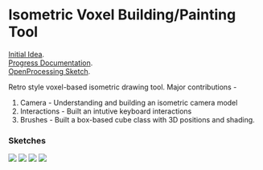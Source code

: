 # Isometric Voxel Building/Painting Tool

[Initial Idea](https://github.com/CSVADW21/suriya/blob/master/%CE%A8Final%20Project/idea.md). </br>
[Progress Documentation](https://github.com/CSVADW21/suriya/blob/master/%CE%A8Final%20Project/progress.md). </br>
[OpenProcessing Sketch](https://openprocessing.org/sketch/1124370).

Retro style voxel-based isometric drawing tool.
Major contributions - 
1. Camera - Understanding and building an isometric camera model
2. Interactions - Built an intutive keyboard interactions
3. Brushes - Built a box-based cube class with 3D positions and shading.

### Sketches

<img src="./screenshots/Isometric-Paint-Tool-OpenProcess.gif">
<img src="./screenshots/screenshot_final3.jpg">
<img src="./screenshots/screenshot_final4.jpg">
<img src="./screenshots/screenshot_final2.jpg">
